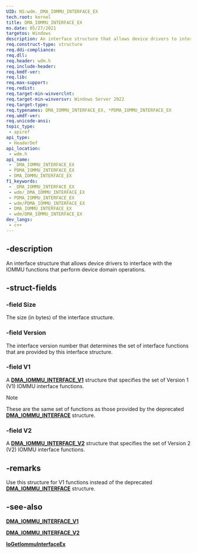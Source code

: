 ```yaml
---
UID: NS:wdm._DMA_IOMMU_INTERFACE_EX
tech.root: kernel
title: DMA_IOMMU_INTERFACE_EX
ms.date: 05/27/2021
targetos: Windows
description: An interface structure that allows device drivers to interface with the IOMMU functions that perform device domain operations.
req.construct-type: structure
req.ddi-compliance: 
req.dll: 
req.header: wdm.h
req.include-header: 
req.kmdf-ver: 
req.lib: 
req.max-support: 
req.redist: 
req.target-min-winverclnt: 
req.target-min-winversvr: Windows Server 2022
req.target-type: 
req.typenames: DMA_IOMMU_INTERFACE_EX, *PDMA_IOMMU_INTERFACE_EX
req.umdf-ver: 
req.unicode-ansi: 
topic_type:
 - apiref
api_type:
 - HeaderDef
api_location:
 - wdm.h
api_name:
 - _DMA_IOMMU_INTERFACE_EX
 - PDMA_IOMMU_INTERFACE_EX
 - DMA_IOMMU_INTERFACE_EX
f1_keywords:
 - _DMA_IOMMU_INTERFACE_EX
 - wdm/_DMA_IOMMU_INTERFACE_EX
 - PDMA_IOMMU_INTERFACE_EX
 - wdm/PDMA_IOMMU_INTERFACE_EX
 - DMA_IOMMU_INTERFACE_EX
 - wdm/DMA_IOMMU_INTERFACE_EX
dev_langs:
 - c++
---
```


## -description

An interface structure that allows device drivers to interface with the IOMMU functions that perform device domain operations.

## -struct-fields

### -field Size

The size (in bytes) of the interface structure.

### -field Version

The interface version number that determines the set of interface functions that are provided by this interface structure.

### -field V1

A [**DMA_IOMMU_INTERFACE_V1**](ns-wdm-dma_iommu_interface_v1.md) structure that specifies the set of Version 1 (V1) IOMMU interface functions.

> [!NOTE]
> These are the same set of functions as those provided by the deprecated [**DMA_IOMMU_INTERFACE**](ns-wdm-_dma_iommu_interface.md) structure.

### -field V2

A [**DMA_IOMMU_INTERFACE_V2**](ns-wdm-dma_iommu_interface_v2.md) structure that specifies the set of Version 2 (V2) IOMMU interface functions.

## -remarks

Use this structure for V1 functions instead of the deprecated [**DMA_IOMMU_INTERFACE**](ns-wdm-_dma_iommu_interface.md) structure.

## -see-also

[**DMA_IOMMU_INTERFACE_V1**](ns-wdm-dma_iommu_interface_v1.md)

[**DMA_IOMMU_INTERFACE_V2**](ns-wdm-dma_iommu_interface_v2.md)

[**IoGetIommuInterfaceEx**](nf-wdm-iogetiommuinterfaceex.md)
